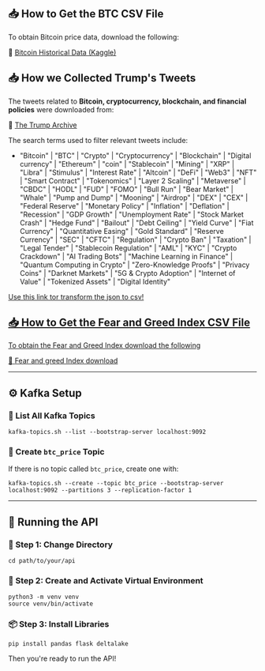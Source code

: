 <h2>📥 How to Get the BTC CSV File</h2>
<p>To obtain Bitcoin price data, download the following:</p>
<p>🔗 <a href="https://www.kaggle.com/datasets/mczielinski/bitcoin-historical-data">Bitcoin Historical Data (Kaggle)</a></p>

<h2>📥 How we Collected Trump's Tweets</h2>
<p>The tweets related to <b>Bitcoin, cryptocurrency, blockchain, and financial policies</b> were downloaded from:</p>
<p>🔗 <a href="https://www.thetrumparchive.com/?resultssortOption=%22Latest%22">The Trump Archive</a></p>

<p>The search terms used to filter relevant tweets include:</p>
<ul>
  <li>"Bitcoin" | "BTC" | "Crypto" | "Cryptocurrency" | "Blockchain" | "Digital currency" | "Ethereum" | "coin" | "Stablecoin" | "Mining" | "XRP" | "Libra" | "Stimulus" | "Interest Rate" | "Altcoin" | "DeFi" | "Web3" | "NFT" | "Smart Contract" | "Tokenomics" | "Layer 2 Scaling" | "Metaverse" | "CBDC" | "HODL" | "FUD" | "FOMO" | "Bull Run" | "Bear Market" | "Whale" | "Pump and Dump" | "Mooning" | "Airdrop" | "DEX" | "CEX" | "Federal Reserve" | "Monetary Policy" | "Inflation" | "Deflation" | "Recession" | "GDP Growth" | "Unemployment Rate" | "Stock Market Crash" | "Hedge Fund" | "Bailout" | "Debt Ceiling" | "Yield Curve" | "Fiat Currency" | "Quantitative Easing" | "Gold Standard" | "Reserve Currency" | "SEC" | "CFTC" | "Regulation" | "Crypto Ban" | "Taxation" | "Legal Tender" | "Stablecoin Regulation" | "AML" | "KYC" | "Crypto Crackdown" | "AI Trading Bots" | "Machine Learning in Finance" | "Quantum Computing in Crypto" | "Zero-Knowledge Proofs" | "Privacy Coins" | "Darknet Markets" | "5G & Crypto Adoption" | "Internet of Value" | "Tokenized Assets" | "Digital Identity"</li>
</ul>
<a href="https://data.page/json/csv">Use this link tor transform the json to csv!

<h2>📥 How to Get the Fear and Greed Index CSV File</h2>
<p>To obtain the Fear and Greed Index download the following</p>
<p>🔗 <a href="https://www.kaggle.com/datasets/adilbhatti/bitcoin-and-fear-and-greed"> Fear and greed Index download </a></p>


<hr>

<h2>⚙️ Kafka Setup</h2>

<h3>📄 List All Kafka Topics</h3>
<pre><code>kafka-topics.sh --list --bootstrap-server localhost:9092</code></pre>

<h3>🧱 Create <code>btc_price</code> Topic</h3>
<p>If there is no topic called <code>btc_price</code>, create one with:</p>
<pre><code>kafka-topics.sh --create --topic btc_price --bootstrap-server localhost:9092 --partitions 3 --replication-factor 1</code></pre>

<hr>

<h2>🚀 Running the API</h2>

<h3>📂 Step 1: Change Directory</h3>
<pre><code>cd path/to/your/api</code></pre>

<h3>🐍 Step 2: Create and Activate Virtual Environment</h3>
<pre><code>python3 -m venv venv
source venv/bin/activate</code></pre>

<h3>📦 Step 3: Install Libraries</h3>
<pre><code>pip install pandas flask deltalake</code></pre>

<p>Then you're ready to run the API!</p>
